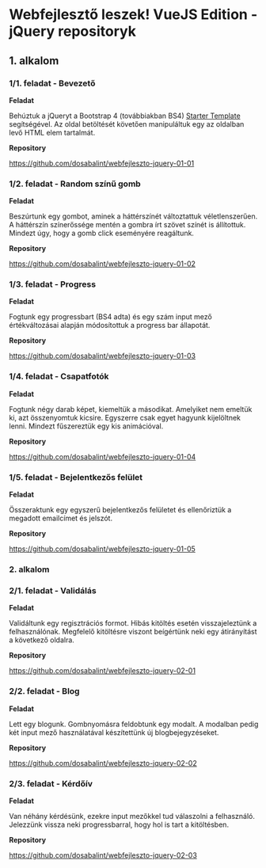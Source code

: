 # Webfejlesztő leszek! VueJS Edition - jQuery repositoryk

## 1. alkalom

### 1/1. feladat - Bevezető

**Feladat**

Behúztuk a jQueryt a Bootstrap 4 (továbbiakban BS4)
[Starter Template](https://getbootstrap.com/docs/4.1/getting-started/introduction/#starter-template) 
 segítségével. Az oldal betöltését követően manipuláltuk egy az oldalban levő HTML elem tartalmát.

**Repository**

https://github.com/dosabalint/webfejleszto-jquery-01-01

### 1/2. feladat - Random színű gomb

**Feladat**

Beszúrtunk egy gombot, aminek a háttérszínét változtattuk véletlenszerűen. A háttérszín színerőssége mentén a gombra írt szövet színét is állítottuk. Mindezt úgy, hogy a gomb click eseményére reagáltunk.

**Repository**

https://github.com/dosabalint/webfejleszto-jquery-01-02

### 1/3. feladat - Progress

**Feladat**

Fogtunk egy progressbart (BS4 adta) és egy szám input mező értékváltozásai alapján módosítottuk a progress bar állapotát.

**Repository**

https://github.com/dosabalint/webfejleszto-jquery-01-03

### 1/4. feladat - Csapatfotók

**Feladat**

Fogtunk négy darab képet, kiemeltük a másodikat. Amelyiket nem emeltük ki, azt összenyomtuk kicsire. Egyszerre csak egyet hagyunk kijelöltnek lenni. Mindezt fűszereztük egy kis animációval.

**Repository**

https://github.com/dosabalint/webfejleszto-jquery-01-04

### 1/5. feladat - Bejelentkezős felület

**Feladat**

Összeraktunk egy egyszerű bejelentkezős felületet és ellenőriztük a megadott emailcímet és jelszót.

**Repository**

https://github.com/dosabalint/webfejleszto-jquery-01-05

### 2. alkalom

### 2/1. feladat - Validálás

**Feladat**

Validáltunk egy regisztrációs formot. Hibás kitöltés esetén visszajeleztünk a felhasználónak. Megfelelő kitöltésre viszont beígértünk neki egy átirányítást a következő oldalra.

**Repository**

https://github.com/dosabalint/webfejleszto-jquery-02-01

### 2/2. feladat - Blog

**Feladat**

Lett egy blogunk. Gombnyomásra feldobtunk egy modalt. A modalban pedig két input mező használatával készítettünk új blogbejegyzéseket.

**Repository**

https://github.com/dosabalint/webfejleszto-jquery-02-02

### 2/3. feladat - Kérdőív

**Feladat**

Van néhány kérdésünk, ezekre input mezőkkel tud válaszolni a felhasználó. Jelezzünk vissza neki progressbarral, hogy hol is tart a kitöltésben.

**Repository**

https://github.com/dosabalint/webfejleszto-jquery-02-03